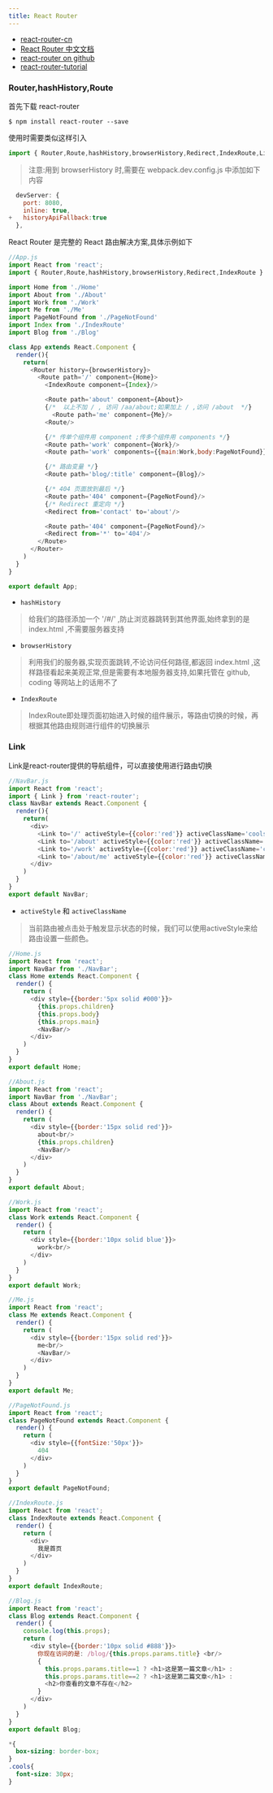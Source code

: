 ```yaml
---
title: React Router
---
```


- [react-router-cn](https://github.com/react-guide/react-router-cn)
- [React Router 中文文档](http://react-guide.github.io/react-router-cn/index.html)
- [react-router on github](https://github.com/ReactTraining/react-router)
- [react-router-tutorial](https://github.com/reactjs/react-router-tutorial)


### Router,hashHistory,Route

首先下载 react-router

```
$ npm install react-router --save
```

使用时需要类似这样引入

```js
import { Router,Route,hashHistory,browserHistory,Redirect,IndexRoute,Link } from 'react-router'
```

>注意:用到 browserHistory 时,需要在 webpack.dev.config.js 中添加如下内容

```js
  devServer: {
    port: 8080,
    inline: true,
+   historyApiFallback:true
  },
```

React Router 是完整的 React 路由解决方案,具体示例如下

```js
//App.js
import React from 'react';
import { Router,Route,hashHistory,browserHistory,Redirect,IndexRoute } from 'react-router';

import Home from './Home'
import About from './About'
import Work from './Work'
import Me from './Me'
import PageNotFound from './PageNotFound'
import Index from './IndexRoute'
import Blog from './Blog'

class App extends React.Component {
  render(){
    return(
      <Router history={browserHistory}>
        <Route path='/' component={Home}>
          <IndexRoute component={Index}/>

          <Route path='about' component={About}>
          {/*  以上不加 / , 访问 /aa/about;如果加上 / ,访问 /about  */}
            <Route path='me' component={Me}/>
          <Route/>

          {/* 传单个组件用 component ;传多个组件用 components */}
          <Route path='work' component={Work}/>
          <Route path='work' components={{main:Work,body:PageNotFound}}/>

          {/* 路由变量 */}
          <Route path='blog/:title' component={Blog}/>

          {/* 404 页面放到最后 */}
          <Route path='404' component={PageNotFound}/>
          {/* Redirect 重定向 */}
          <Redirect from='contact' to='about'/>

          <Route path='404' component={PageNotFound}/>
          <Redirect from='*' to='404'/>
        </Route>
      </Router>
    )
  }
}

export default App;
```

- `hashHistory`

>给我们的路径添加一个 '/#/' ,防止浏览器跳转到其他界面,始终拿到的是 index.html ,不需要服务器支持

- `browserHistory`

>利用我们的服务器,实现页面跳转,不论访问任何路径,都返回 index.html ,这样路径看起来美观正常,但是需要有本地服务器支持,如果托管在 github, coding 等网站上的话用不了

- `IndexRoute`

>IndexRoute即处理页面初始进入时候的组件展示，等路由切换的时候，再根据其他路由规则进行组件的切换展示

### Link

Link是react-router提供的导航组件，可以直接使用进行路由切换

```js
//NavBar.js
import React from 'react';
import { Link } from 'react-router';
class NavBar extends React.Component {
  render(){
    return(
      <div>
        <Link to='/' activeStyle={{color:'red'}} activeClassName='cools' onlyActiveOnIndex={true}>home</Link><br/>
        <Link to='/about' activeStyle={{color:'red'}} activeClassName='cools' onlyActiveOnIndex={true}>about</Link><br/>
        <Link to='/work' activeStyle={{color:'red'}} activeClassName='cools'>work</Link><br/>
        <Link to='/about/me' activeStyle={{color:'red'}} activeClassName='cools'>me</Link>
      </div>
    )
  }
}
export default NavBar;
```

- `activeStyle` 和 `activeClassName`

>当前路由被点击处于触发显示状态的时候，我们可以使用activeStyle来给路由设置一些颜色。

```js
//Home.js
import React from 'react';
import NavBar from './NavBar';
class Home extends React.Component {
  render() {
    return (
      <div style={{border:'5px solid #000'}}>
        {this.props.children}
        {this.props.body}
        {this.props.main}
        <NavBar/>
      </div>
    )
  }
}
export default Home;
```

```js
//About.js
import React from 'react';
import NavBar from './NavBar';
class About extends React.Component {
  render() {
    return (
      <div style={{border:'15px solid red'}}>
        about<br/>
        {this.props.children}
        <NavBar/>
      </div>
    )
  }
}
export default About;
```

```js
//Work.js
import React from 'react';
class Work extends React.Component {
  render() {
    return (
      <div style={{border:'10px solid blue'}}>
        work<br/>
      </div>
    )
  }
}
export default Work;
```

```js
//Me.js
import React from 'react';
class Me extends React.Component {
  render() {
    return (
      <div style={{border:'15px solid red'}}>
        me<br/>
        <NavBar/>
      </div>
    )
  }
}
export default Me;
```

```js
//PageNotFound.js
import React from 'react';
class PageNotFound extends React.Component {
  render() {
    return (
      <div style={{fontSize:'50px'}}>
        404
      </div>
    )
  }
}
export default PageNotFound;
```

```js
//IndexRoute.js
import React from 'react';
class IndexRoute extends React.Component {
  render() {
    return (
      <div>
        我是首页
      </div>
    )
  }
}
export default IndexRoute;
```

```js
//Blog.js
import React from 'react';
class Blog extends React.Component {
  render() {
    console.log(this.props);
    return (
      <div style={{border:'10px solid #888'}}>
        你现在访问的是: /blog/{this.props.params.title} <br/>
        {
          this.props.params.title==1 ? <h1>这是第一篇文章</h1> :
          this.props.params.title==2 ? <h1>这是第二篇文章</h1> :
          <h2>你查看的文章不存在</h2>
        }
      </div>
    )
  }
}
export default Blog;
```

```css
*{
  box-sizing: border-box;
}
.cools{
  font-size: 30px;
}
```
